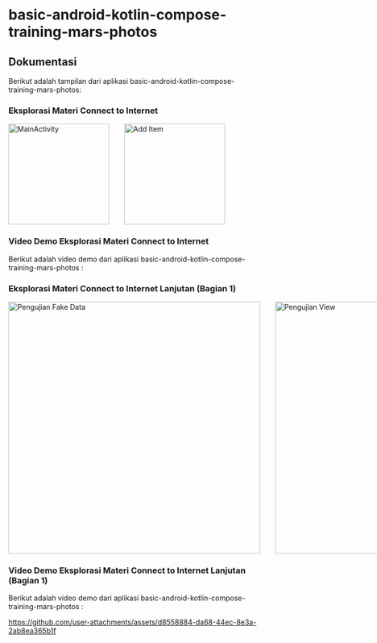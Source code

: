 # basic-android-kotlin-compose-training-mars-photos

## Dokumentasi
Berikut adalah tampilan dari aplikasi basic-android-kotlin-compose-training-mars-photos:
###  Eksplorasi Materi Connect to Internet

<div style="display: flex; gap: 30px;">
  <img src="https://github.com/user-attachments/assets/218e3de2-e765-47bb-ba8e-bf08d342d0f6" alt="MainActivity" width="200" />
  <img src="https://github.com/user-attachments/assets/13fb606f-8567-4996-a8d2-77a936156799" alt="Add Item" width="200" />
</div>

### Video Demo  Eksplorasi Materi Connect to Internet
Berikut adalah video demo dari aplikasi basic-android-kotlin-compose-training-mars-photos :

###  Eksplorasi Materi Connect to Internet Lanjutan (Bagian 1)

<div style="display: flex; gap: 30px;">
  <img src="https://github.com/user-attachments/assets/d8a9e3a4-66f7-4569-8f34-0d046f9fdf2c" alt="Pengujian Fake Data" width="500" />
  <img src="https://github.com/user-attachments/assets/444a39d7-708c-41fa-9c87-fa509692c678" alt="Pengujian View" width="500" />
</div>

### Video Demo  Eksplorasi Materi Connect to Internet Lanjutan (Bagian 1)
Berikut adalah video demo dari aplikasi basic-android-kotlin-compose-training-mars-photos :

https://github.com/user-attachments/assets/d8558884-da68-44ec-8e3a-2ab8ea365b1f


